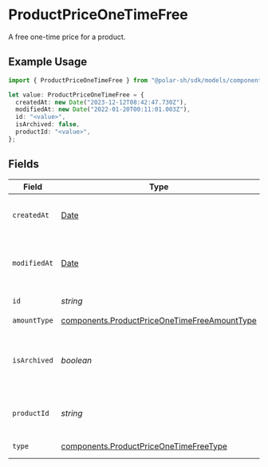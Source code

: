 # ProductPriceOneTimeFree

A free one-time price for a product.

## Example Usage

```typescript
import { ProductPriceOneTimeFree } from "@polar-sh/sdk/models/components";

let value: ProductPriceOneTimeFree = {
  createdAt: new Date("2023-12-12T08:42:47.730Z"),
  modifiedAt: new Date("2022-01-20T00:11:01.003Z"),
  id: "<value>",
  isArchived: false,
  productId: "<value>",
};
```

## Fields

| Field                                                                                                        | Type                                                                                                         | Required                                                                                                     | Description                                                                                                  |
| ------------------------------------------------------------------------------------------------------------ | ------------------------------------------------------------------------------------------------------------ | ------------------------------------------------------------------------------------------------------------ | ------------------------------------------------------------------------------------------------------------ |
| `createdAt`                                                                                                  | [Date](https://developer.mozilla.org/en-US/docs/Web/JavaScript/Reference/Global_Objects/Date)                | :heavy_check_mark:                                                                                           | Creation timestamp of the object.                                                                            |
| `modifiedAt`                                                                                                 | [Date](https://developer.mozilla.org/en-US/docs/Web/JavaScript/Reference/Global_Objects/Date)                | :heavy_check_mark:                                                                                           | Last modification timestamp of the object.                                                                   |
| `id`                                                                                                         | *string*                                                                                                     | :heavy_check_mark:                                                                                           | The ID of the price.                                                                                         |
| `amountType`                                                                                                 | [components.ProductPriceOneTimeFreeAmountType](../../models/components/productpriceonetimefreeamounttype.md) | :heavy_check_mark:                                                                                           | N/A                                                                                                          |
| `isArchived`                                                                                                 | *boolean*                                                                                                    | :heavy_check_mark:                                                                                           | Whether the price is archived and no longer available.                                                       |
| `productId`                                                                                                  | *string*                                                                                                     | :heavy_check_mark:                                                                                           | The ID of the product owning the price.                                                                      |
| `type`                                                                                                       | [components.ProductPriceOneTimeFreeType](../../models/components/productpriceonetimefreetype.md)             | :heavy_check_mark:                                                                                           | The type of the price.                                                                                       |